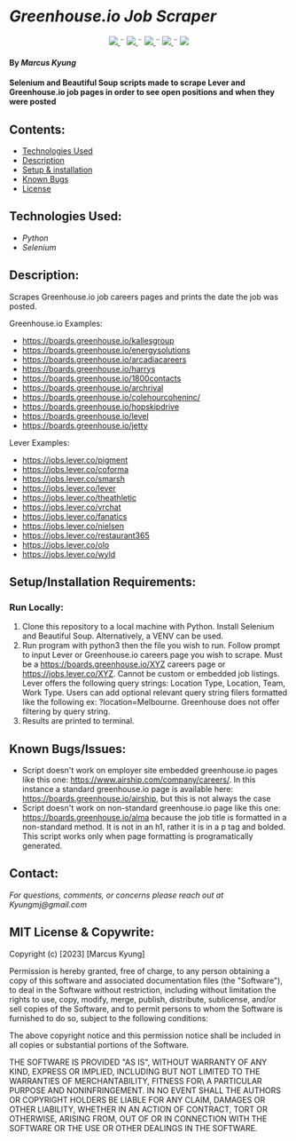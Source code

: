 # _Greenhouse.io Job Scraper_

<div align="center">
    <!-- Project Shields -->
    <div align="center">
        <a href="https://github.com/MarcusKyung/greenhouse.io-scraper/graphs/contributors">
            <img src="https://img.shields.io/github/contributors/MarcusKyung/greenhouse.io-scraper.svg?style=plastic">
        </a>
        ¨
        <a href="https://github.com/MarcusKyung/greenhouse.io-scraper/stargazers">
            <img src="https://img.shields.io/github/stars/MarcusKyung/greenhouse.io-scraper.svg?color=yellow&style=plastic">
        </a>
        ¨
        <a href="https://github.com/MarcusKyung/greenhouse.io-scraper/issues">
            <img src="https://img.shields.io/github/issues/MarcusKyung/greenhouse.io-scraper?style=plastic">
        </a>
        ¨
        <a href="https://github.com/MarcusKyung/greenhouse.io-scraper/blob/main/license.txt">
            <img src="https://img.shields.io/github/license/MarcusKyung/greenhouse.io-scraper?color=orange&style=plastic">
        </a>
        ¨
        <a href="https://linkedin.com/in/MarcusKyung">
            <img src="https://img.shields.io/badge/-LinkedIn-black.svg?style=plastic&logo=linkedin&colorB=2867B2">
        </a>
    </div>
</div>

#### By _**Marcus Kyung**_

#### Selenium and Beautiful Soup scripts made to scrape Lever and Greenhouse.io job pages in order to see open positions and when they were posted

## Contents:

- [Technologies Used](#technologies-used)
- [Description](#description)
- [Setup & installation](#setupinstallation-requirements)
- [Known Bugs](#known-bugs)
- [License](#license)

## Technologies Used:

- _Python_
- _Selenium_

## Description:
Scrapes Greenhouse.io job careers pages and prints the date the job was posted. 

Greenhouse.io Examples:
- https://boards.greenhouse.io/kallesgroup
- https://boards.greenhouse.io/energysolutions
- https://boards.greenhouse.io/arcadiacareers
- https://boards.greenhouse.io/harrys
- https://boards.greenhouse.io/1800contacts
- https://boards.greenhouse.io/archrival
- https://boards.greenhouse.io/colehourcoheninc/
- https://boards.greenhouse.io/hopskipdrive
- https://boards.greenhouse.io/level
- https://boards.greenhouse.io/jetty

Lever Examples:
- https://jobs.lever.co/pigment
- https://jobs.lever.co/coforma
- https://jobs.lever.co/smarsh
- https://jobs.lever.co/lever
- https://jobs.lever.co/theathletic
- https://jobs.lever.co/vrchat
- https://jobs.lever.co/fanatics
- https://jobs.lever.co/nielsen
- https://jobs.lever.co/restaurant365
- https://jobs.lever.co/olo
- https://jobs.lever.co/wyld


## Setup/Installation Requirements:
### Run Locally:
1. Clone this repository to a local machine with Python. Install Selenium and Beautiful Soup. Alternatively, a VENV can be used. 
2. Run program with python3 then the file you wish to run. Follow prompt to input Lever or Greenhouse.io careers page you wish to scrape. Must be a https://boards.greenhouse.io/XYZ careers page or https://jobs.lever.co/XYZ. Cannot be custom or embedded job listings. Lever offers the following query strings: Location Type, Location, Team, Work Type. Users can add optional relevant query string filers formatted like the following ex: ?location=Melbourne. Greenhouse does not offer filtering by query string. 
3. Results are printed to terminal.

## Known Bugs/Issues:
- Script doesn't work on employer site embedded greenhouse.io pages like this one: https://www.airship.com/company/careers/. In this instance a standard greenhouse.io page is available here: https://boards.greenhouse.io/airship, but this is not always the case
- Script doesn't work on non-standard greenhouse.io page like this one: https://boards.greenhouse.io/alma because the job title is formatted in a non-standard method. It is not in an h1, rather it is in a p tag and bolded. This script works only when page formatting is programatically generated. 

## Contact:
_For questions, comments, or concerns please reach out at Kyungmj@gmail.com_

## MIT License & Copywrite:
Copyright (c) [2023] [Marcus Kyung]

Permission is hereby granted, free of charge, to any person obtaining a copy of this software and associated documentation files (the "Software"), to deal in the Software without restriction, including without limitation the rights to use, copy, modify, merge, publish, distribute, sublicense, and/or sell copies of the Software, and to permit persons to whom the Software is furnished to do so, subject to the following conditions:

The above copyright notice and this permission notice shall be included in all copies or substantial portions of the Software.

THE SOFTWARE IS PROVIDED "AS IS", WITHOUT WARRANTY OF ANY KIND, EXPRESS OR IMPLIED, INCLUDING BUT NOT LIMITED TO THE WARRANTIES OF MERCHANTABILITY, FITNESS FOR\ A PARTICULAR PURPOSE AND NONINFRINGEMENT. IN NO EVENT SHALL THE AUTHORS OR COPYRIGHT HOLDERS BE LIABLE FOR ANY CLAIM, DAMAGES OR OTHER LIABILITY, WHETHER IN AN ACTION OF CONTRACT, TORT OR OTHERWISE, ARISING FROM, OUT OF OR IN CONNECTION WITH THE SOFTWARE OR THE USE OR OTHER DEALINGS IN THE SOFTWARE.
